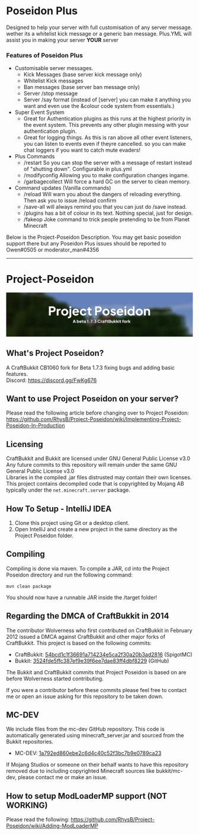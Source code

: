 # Poseidon Plus

Designed to help your server with full customisation of any server message. wether its a whitelist kick message or a generic ban message. Plus.YML will assist you in making your server **YOUR** server

### Features of Poseidon Plus
 - Customisable server messages.
   - Kick Messages (base server kick message only)
   - Whitelist Kick messages
   - Ban messages (base server ban message only)
   - Server /stop message
   - Server /say format (instead of \[server\] you can make it anything you want and even use the &colour code system from essentials.)
 - Super Event System
   - Great for Authentication plugins as this runs at the highest priority in the event system. This prevents any other plugin messing with your authentication plugin.
   - Great for logging things. As this is ran above all other event listeners, you can listen to events even if theyre cancelled. so you can make chat loggers if you want to catch mute evaders!
 - Plus Commands
   - /restart So you can stop the server with a message of restart instead of "shutting down". Configurable in plus.yml
   - /modifyconfig Allowing you to make configuration changes ingame. 
   - /garbagecollect Will force a hard GC on the server to clean memory.
 - Command updates (Vanilla commands)
   - /reload Will warn you about the dangers of reloading everything. Then ask you to issue /reload confirm
   - /save-all will always remind you that you can just do /save instead.
   - /plugins has a bit of colour in its text. Nothing special, just for design.
   - /fakeop Joke command to trick people pretending to be from Planet Minecraft

Below is the Project-Poseidon Description. You may get basic poseidon support there but any Poseidon Plus issues should be reported to Owen#0505 or moderator_man#4356








---
# Project-Poseidon
![](/img/banner.png)
## What's Project Poseidon?
A CraftBukkit CB1060 fork for Beta 1.7.3 fixing bugs and adding basic features.<br>
Discord: https://discord.gg/FwKg676

## Want to use Project Poseidon on your server?
Please read the following article before changing over to Project Poseidon: https://github.com/RhysB/Project-Poseidon/wiki/Implementing-Project-Poseidon-In-Production

## Licensing
CraftBukkit and Bukkit are licensed under GNU General Public License v3.0<br>
Any future commits to this repository will remain under the same GNU General Public License v3.0<br>
Libraries in the compiled .jar files distrusted may contain their own licenses.<br>
This project contains decompiled code that is copyrighted by Mojang AB typically under the `net.minecraft.server` package.<br>

## How To Setup - IntelliJ IDEA

1. Clone this project using Git or a desktop client.
2. Open IntelliJ and create a new project in the same directory as the Project Poseidon folder.

## Compiling

Compiling is done via maven. To compile a JAR, cd into the Project Poseidon directory and run the following command:

```
mvn clean package
```

You should now have a runnable JAR inside the /target folder!

## Regarding the DMCA of CraftBukkit in 2014
The contributor Wolverness who first contributed on CraftBukkit in February 2012 issued a DMCA against CraftBukkit and other major forks of CraftBukkit.
This project is based on the following commits:

* CraftBukkit: [54bcd1c1f36691a714234e5ca2f30a20b3ad2816](https://hub.spigotmc.org/stash/projects/SPIGOT/repos/craftbukkit/commits/54bcd1c1f36691a714234e5ca2f30a20b3ad2816) (SpigotMC)
* Bukkit: [3524fde5ffc387ef9e39f6ee7dae83ff4dbf8229](https://github.com/Bukkit/Bukkit/commit/3524fde5ffc387ef9e39f6ee7dae83ff4dbf8229) (GitHub)

The Bukkit and CraftBukkit commits that Project Poseidon is based on are before Wolverness started contributing.

If you were a contributor before these commits please feel free to contact me or open an issue asking for this repository to be taken down.

## MC-DEV
We include files from the mc-dev GitHub repository. This code is automatically generated using minecraft_server.jar and sourced from the Bukkit repositories.
* MC-DEV: [1a792ed860ebe2c6d4c40c52f3bc7b9e0789ca23](https://github.com/Bukkit/mc-dev/commit/1a792ed860ebe2c6d4c40c52f3bc7b9e0789ca23)

If Mojang Studios or someone on their behalf wants to have this repository removed due to including copyrighted Minecraft sources like bukkit/mc-dev, please contact me or make an issue.

## How to setup ModLoaderMP support (NOT WORKING)
Please read the following: https://github.com/RhysB/Project-Poseidon/wiki/Adding-ModLoaderMP